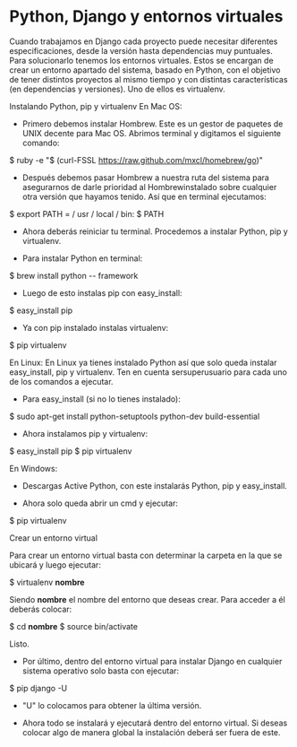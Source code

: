 Python, Django y entornos virtuales
=======

Cuando trabajamos en Django cada proyecto puede necesitar diferentes especificaciones, desde la versión hasta dependencias muy puntuales. Para solucionarlo tenemos los entornos virtuales. Estos se encargan de crear un entorno apartado del sistema, basado en Python, con el objetivo de tener distintos proyectos al mismo tiempo y con distintas características (en dependencias y versiones). Uno de ellos es virtualenv.

Instalando Python, pip y virtualenv
En Mac OS:
* Primero debemos instalar Hombrew. Este es un gestor de paquetes de UNIX decente para Mac OS. Abrimos terminal y digitamos el siguiente comando:

$ ruby -e "$ (curl-FSSL https://raw.github.com/mxcl/homebrew/go)"

* Después debemos pasar Hombrew a nuestra ruta del sistema para asegurarnos de darle prioridad al Hombrewinstalado sobre cualquier otra versión que hayamos tenido. Así que en terminal ejecutamos:

$ export PATH = / usr / local / bin: $ PATH

* Ahora deberás reiniciar tu terminal. Procedemos a instalar Python, pip  y virtualenv.

* Para instalar Python en terminal:

$ brew install python -- framework

* Luego de esto instalas pip con easy_install:

$ easy_install pip

* Ya con pip instalado instalas virtualenv:

$ pip virtualenv

En Linux:
En Linux ya tienes instalado Python así que solo queda instalar easy_install, pip y virtualenv. Ten en cuenta sersuperusuario para cada uno de los comandos a ejecutar.

* Para easy_install (si no lo tienes instalado):

$ sudo apt-get install python-setuptools python-dev build-essential

* Ahora instalamos pip y virtualenv:

$ easy_install pip
$ pip virtualenv

En Windows: 
- Descargas Active Python, con este instalarás Python, pip y easy_install.
* Ahora solo queda abrir un cmd y ejecutar:

$ pip virtualenv

Crear un entorno virtual

Para crear un entorno virtual basta con determinar la carpeta en la que se ubicará y luego ejecutar:

$ virtualenv __nombre__

Siendo __nombre__ el nombre del entorno que deseas crear.  Para acceder a él deberás colocar:

$ cd __nombre__
$ source bin/activate

Listo.

* Por último, dentro del entorno virtual para instalar Django en cualquier sistema operativo solo basta con ejecutar:

$ pip django -U

* "U" lo colocamos para obtener la última versión.

* Ahora todo se instalará y ejecutará dentro del entorno virtual.  Si deseas colocar algo de manera global la instalación deberá ser fuera de este.